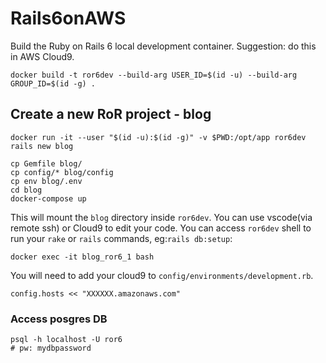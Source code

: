 # Rails6onAWS


Build the Ruby on Rails 6 local development container.
Suggestion: do this in AWS Cloud9.

```
docker build -t ror6dev --build-arg USER_ID=$(id -u) --build-arg GROUP_ID=$(id -g) .

```

## Create a new RoR project - blog
```
docker run -it --user "$(id -u):$(id -g)" -v $PWD:/opt/app ror6dev rails new blog

cp Gemfile blog/
cp config/* blog/config
cp env blog/.env
cd blog
docker-compose up

```
This will mount the `blog` directory inside `ror6dev`. You can use vscode(via remote ssh) or Cloud9 to edit your code.
You can access `ror6dev` shell to run your `rake` or `rails` commands, eg:`rails db:setup`:

```
docker exec -it blog_ror6_1 bash

```
You will need to add your cloud9 to `config/environments/development.rb`.

```
config.hosts << "XXXXXX.amazonaws.com"
```


### Access posgres DB
```
psql -h localhost -U ror6
# pw: mydbpassword
```
